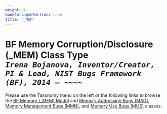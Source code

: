 ```yaml
---
weight: 4
bookCollapseSection: true
title: "_MEM"
---
```

<!-- !!! content is the same as the _index.md -->

# BF Memory Corruption/Disclosure (_MEM) Class Type <br/> _`Irena Bojanova, Inventor/Creator, PI & Lead, NIST Bugs Framework (BF), 2014 – ~~~~`_

Please use the Taxonomy menu on the left or the following links to browse the [BF Memory (_MEM) Model](/BF/info/bf-classes/_mem/model/) and [Memory Addressing Bugs (MAD)](/BF/info/bf-classes/_mem/mad/), [Memory Management Bugs (MMN)](/BF/info/bf-classes/_mem/mmn/), and [Memory Use Bugs (MUS)](/BF/info/bf-classes/_mem/mus/) classes.
